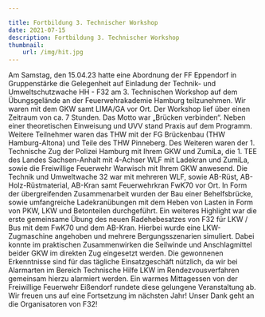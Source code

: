 ```yaml
---

title: Fortbildung 3. Technischer Workshop
date: 2021-07-15
description: Fortbildung 3. Technischer Workshop
thumbnail: 
    url: /img/hit.jpg
---
```

Am Samstag, den 15.04.23 hatte eine Abordnung der FF Eppendorf in Gruppenstärke die Gelegenheit auf Einladung der Technik- und Umweltschutzwache HH - F32 am 3. Technischen Workshop auf dem Übungsgelände an der Feuerwehrakademie Hamburg teilzunehmen. Wir waren mit dem GKW samt LIMA/GA vor Ort.
Der Workshop lief über einen Zeitraum von ca. 7 Stunden. Das Motto war „Brücken verbinden“. Neben einer theoretischen Einweisung und UVV stand Praxis auf dem Programm. Weitere Teilnehmer waren das THW mit der FG Brückenbau (THW Hamburg-Altona) und Teile des THW Pinneberg. Des Weiteren waren der 1. Technische Zug der Polizei Hamburg mit Ihrem GKW und ZumiLa, die 1. TEE des Landes Sachsen-Anhalt mit 4-Achser WLF mit Ladekran und ZumiLa, sowie die Freiwillige Feuerwehr Warwisch mit Ihrem GKW anwesend. Die Technik und Umweltwache 32 war mit mehreren WLF, sowie AB-Rüst, AB-Holz-Rüstmaterial, AB-Kran samt Feuerwehrkran FwK70 vor Ort.
In Form der übergreifenden Zusammenarbeit wurden der Bau einer Behelfsbrücke, sowie umfangreiche Ladekranübungen mit dem Heben von Lasten in Form von PKW, LKW und Betonteilen durchgeführt.
Ein weiteres Highlight war die erste gemeinsame Übung des neuen Radehebesatzes von F32 für LKW / Bus mit dem FwK70 und dem AB-Kran. Hierbei wurde eine LKW-Zugmaschine angehoben und mehrere Bergungsszenarien simuliert. 
Dabei konnte im praktischen Zusammenwirken die Seilwinde und Anschlagmittel beider GKW im direkten Zug eingesetzt werden.
Die gewonnenen Erkenntnisse sind für das tägliche Einsatzgeschäft nützlich, da wir bei Alarmarten im Bereich Technische Hilfe LKW im Rendezvousverfahren gemeinsam hierzu alarmiert werden.
Ein warmes Mittagessen von der Freiwillige Feuerwehr Eißendorf rundete diese gelungene Veranstaltung ab. Wir freuen uns auf eine Fortsetzung im nächsten Jahr! 
Unser Dank geht an die Organisatoren von F32!